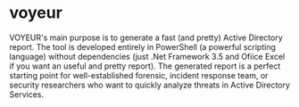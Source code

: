 voyeur
======

VOYEUR's main purpose is to generate a fast (and pretty) Active Directory report. The tool is developed entirely in PowerShell (a powerful scripting language) without dependencies (just .Net Framework 3.5 and Ofiice Excel if you want an useful and pretty report). The generated report is a perfect starting point for well-established forensic, incident response team, or security researchers who want to quickly analyze threats in Active Directory Services.
